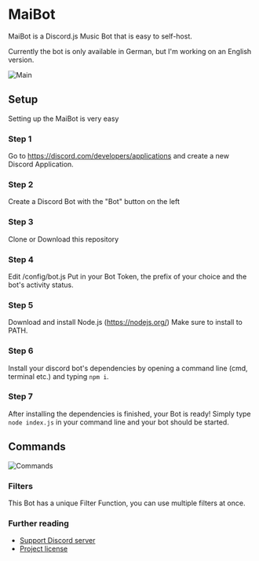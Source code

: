 # MaiBot
MaiBot is a Discord.js Music Bot that is easy to self-host.

Currently the bot is only available in German, but I'm working on an English version.

![Main](https://i.imgur.com/iL6cYy4.png)

## Setup
Setting up the MaiBot is very easy

### Step 1
Go to https://discord.com/developers/applications and create a new Discord Application.
### Step 2
Create a Discord Bot with the "Bot" button on the left
### Step 3
Clone or Download this repository
### Step 4
Edit /config/bot.js
Put in your Bot Token, the prefix of your choice and the bot's activity status.
### Step 5
Download and install Node.js (https://nodejs.org/)
Make sure to install to PATH.
### Step 6
Install your discord bot's dependencies by opening a command line (cmd, terminal etc.) and typing `npm i`.
### Step 7
After installing the dependencies is finished, your Bot is ready!
Simply type `node index.js` in your command line and your bot should be started.
## Commands

![Commands](https://i.imgur.com/sHepqOj.png)

### Filters
This Bot has a unique Filter Function, you can use multiple filters at once.


### Further reading

* [Support Discord server](https://discord.gg/SA3FGx3cdv)
* [Project license](LICENSE)
